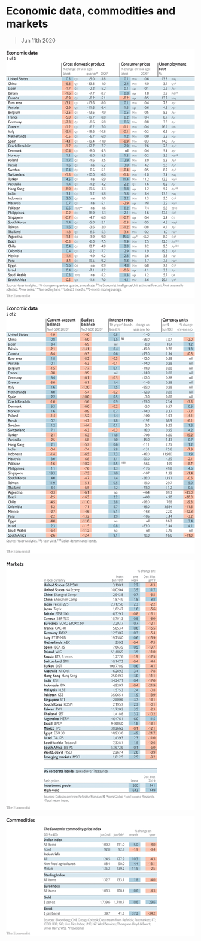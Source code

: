 # Economic data, commodities and markets

> Jun 11th 2020

![](./images/20200613_INT101.png)

![](./images/20200613_INT102.png)

![](./images/20200613_INT201.png)

![](./images/20200613_INT401.png)
